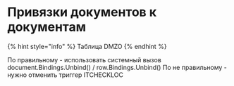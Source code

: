 # Привязки документов к документам

{% hint style="info" %}
Таблица DMZO
{% endhint %}

По правильному - использовать системный вызов document.Bindings.Unbind() / row.Bindings.Unbind() По не правильному - нужно отменить триггер ITCHECKLOC
